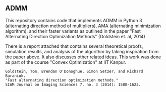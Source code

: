 ## ADMM
This repository contains code that implements ADMM in Python 3 (alternating direction method of multipliers), AMA (alternating minimization algorithm), and their faster variants as outlined in the paper "Fast Alternating Direction Optimization Methods" (Goldstein et. al, 2014)

There is a report attached that contains several theoretical proofs, simulation results, and analysis of the algorithm by taking inspiration from the paper above. It also discusses other related ideas.
This work was done as part of the course "Convex Optimization" at IIT Kanpur.

```
Goldstein, Tom, Brendan O'Donoghue, Simon Setzer, and Richard Baraniuk. 
"Fast alternating direction optimization methods." 
SIAM Journal on Imaging Sciences 7, no. 3 (2014): 1588-1623.
```
